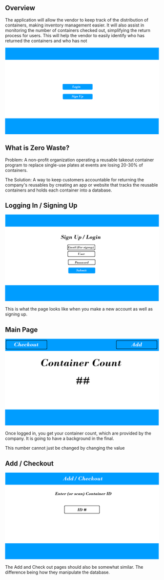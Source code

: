 
## Overview
The application will allow the vendor to keep track of the distribution of containers, making inventory management easier. It will also assist in monitoring the number of containers checked out, simplifying the return process for users. This will help the vendor to easily identify who has returned the containers and who has not

<img src="doc/Landing.png">

## What is Zero Waste?
Problem: A non-profit organization operating a reusable takeout container program to replace single-use plates at events are losing 20-30% of containers.

The Solution: A way to keep customers accountable for returning the company's reusables by creating an app or website that tracks the reusable containers and holds each container into a database.



## Logging In / Signing Up

<img src="doc/Login.png">

This is what the page looks like when you make a new account as well as signing up.

## Main Page

<img src="doc/MainPage.png">

Once logged in, you get your container count, which are provided by the company. It is going to have a background in the final. 

This number cannot just be changed by changing the value

## Add / Checkout

<img src="doc/Add.png">

The Add and Check out pages should also be somewhat similar. The difference being how they manipulate the database. 
